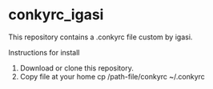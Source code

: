 conkyrc_igasi
=============

This repository contains a .conkyrc file custom by igasi.


Instructions for install


1. Download or clone this repository.
2. Copy file at your home
    cp /path-file/conkyrc ~/.conkyrc
